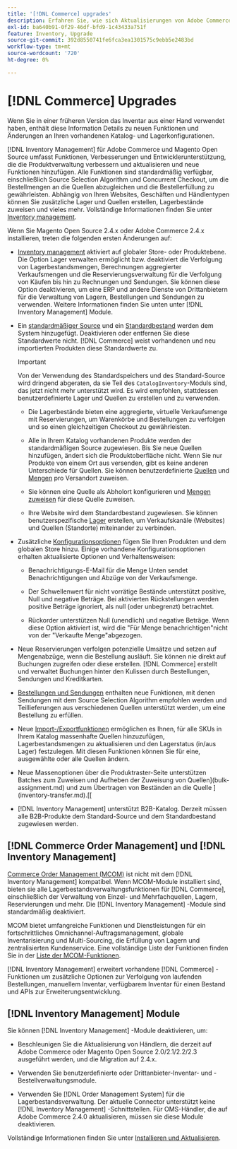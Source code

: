 ```yaml
---
title: '[!DNL Commerce] upgrades'
description: Erfahren Sie, wie sich Aktualisierungen von Adobe Commerce und Magento Open Source auf Katalog- und [!DNL Inventory Management] Konfigurationen auswirken.
exl-id: ba640b91-0f29-46df-bfd9-1c43433a751f
feature: Inventory, Upgrade
source-git-commit: 392d8550741fe6fca3ea1301575c9ebb5e2483bd
workflow-type: tm+mt
source-wordcount: '720'
ht-degree: 0%

---
```


# [!DNL Commerce] Upgrades

Wenn Sie in einer früheren Version das Inventar aus einer Hand verwendet haben, enthält diese Information Details zu neuen Funktionen und Änderungen an Ihren vorhandenen Katalog- und Lagerkonfigurationen.

[!DNL Inventory Management] für Adobe Commerce und Magento Open Source umfasst Funktionen, Verbesserungen und Entwicklerunterstützung, die die Produktverwaltung verbessern und aktualisieren und neue Funktionen hinzufügen. Alle Funktionen sind standardmäßig verfügbar, einschließlich Source Selection Algorithm und Concurrent Checkout, um die Bestellmengen an die Quellen abzugleichen und die Bestellerfüllung zu gewährleisten. Abhängig von Ihren Websites, Geschäften und Händlentypen können Sie zusätzliche Lager und Quellen erstellen, Lagerbestände zuweisen und vieles mehr. Vollständige Informationen finden Sie unter [Inventory management](introduction.md).

Wenn Sie Magento Open Source 2.4.x oder Adobe Commerce 2.4.x installieren, treten die folgenden ersten Änderungen auf:

- [Inventory management](enable.md) aktiviert auf globaler Store- oder Produktebene. Die Option Lager verwalten ermöglicht bzw. deaktiviert die Verfolgung von Lagerbestandsmengen, Berechnungen aggregierter Verkaufsmengen und die Reservierungsverwaltung für die Verfolgung von Käufen bis hin zu Rechnungen und Sendungen. Sie können diese Option deaktivieren, um eine ERP und andere Dienste von Drittanbietern für die Verwaltung von Lagern, Bestellungen und Sendungen zu verwenden. Weitere Informationen finden Sie unten unter [!DNL Inventory Management] Module.

- Ein [standardmäßiger Source](sources-manage.md) und ein [Standardbestand](stocks-manage.md) werden dem System hinzugefügt. Deaktivieren oder entfernen Sie diese Standardwerte nicht. [!DNL Commerce] weist vorhandenen und neu importierten Produkten diese Standardwerte zu.

  >[!IMPORTANT]
  >
  >Von der Verwendung des Standardspeichers und des Standard-Source wird dringend abgeraten, da sie Teil des `CatalogInventory`-Moduls sind, das jetzt nicht mehr unterstützt wird. Es wird empfohlen, stattdessen benutzerdefinierte Lager und Quellen zu erstellen und zu verwenden.

   - Die Lagerbestände bieten eine aggregierte, virtuelle Verkaufsmenge mit Reservierungen, um Warenkörbe und Bestellungen zu verfolgen und so einen gleichzeitigen Checkout zu gewährleisten.

   - Alle in Ihrem Katalog vorhandenen Produkte werden der standardmäßigen Source zugewiesen. Bis Sie neue Quellen hinzufügen, ändert sich die Produktoberfläche nicht. Wenn Sie nur Produkte von einem Ort aus versenden, gibt es keine anderen Unterschiede für Quellen. Sie können benutzerdefinierte [Quellen](sources-add.md) und [Mengen](quantities-manage.md) pro Versandort zuweisen.

   - Sie können eine Quelle als Abholort konfigurieren und [Mengen zuweisen](quantities-manage.md) für diese Quelle zuweisen.

   - Ihre Website wird dem Standardbestand zugewiesen. Sie können benutzerspezifische [Lager](stocks-add.md) erstellen, um Verkaufskanäle (Websites) und Quellen (Standorte) miteinander zu verbinden.

- Zusätzliche [Konfigurationsoptionen](configuration.md) fügen Sie Ihren Produkten und dem globalen Store hinzu. Einige vorhandene Konfigurationsoptionen erhalten aktualisierte Optionen und Verhaltensweisen:

   - Benachrichtigungs-E-Mail für die Menge Unten sendet Benachrichtigungen und Abzüge von der Verkaufsmenge.

   - Der Schwellenwert für nicht vorrätige Bestände unterstützt positive, Null und negative Beträge. Bei aktivierten Rückstellungen werden positive Beträge ignoriert, als null (oder unbegrenzt) betrachtet.

   - Rückorder unterstützen Null (unendlich) und negative Beträge. Wenn diese Option aktiviert ist, wird die &quot;Für Menge benachrichtigen&quot;nicht von der &quot;Verkaufte Menge&quot;abgezogen.

- Neue Reservierungen verfolgen potenzielle Umsätze und setzen auf Mengenabzüge, wenn die Bestellung ausläuft. Sie können nie direkt auf Buchungen zugreifen oder diese erstellen. [!DNL Commerce] erstellt und verwaltet Buchungen hinter den Kulissen durch Bestellungen, Sendungen und Kreditkarten.

- [Bestellungen und Sendungen](shipments.md) enthalten neue Funktionen, mit denen Sendungen mit dem Source Selection Algorithm empfohlen werden und Teillieferungen aus verschiedenen Quellen unterstützt werden, um eine Bestellung zu erfüllen.

- Neue [Import-/Exportfunktionen](inventory-import-export.md) ermöglichen es Ihnen, für alle SKUs in Ihrem Katalog massenhafte Quellen hinzuzufügen, Lagerbestandsmengen zu aktualisieren und den Lagerstatus (in/aus Lager) festzulegen. Mit diesen Funktionen können Sie für eine, ausgewählte oder alle Quellen ändern.

- Neue Massenoptionen über die Produktraster-Seite unterstützen Batches zum Zuweisen und Aufheben der Zuweisung von Quellen](bulk-assignment.md) und zum Übertragen von Beständen an die Quelle ](inventory-transfer.md).[[

- [!DNL Inventory Management] unterstützt B2B-Katalog. Derzeit müssen alle B2B-Produkte dem Standard-Source und dem Standardbestand zugewiesen werden.

## [!DNL Commerce Order Management] und [!DNL Inventory Management]

[Commerce Order Management (MCOM)][1] ist nicht mit dem [!DNL Inventory Management] kompatibel. Wenn MCOM-Module installiert sind, bieten sie alle Lagerbestandsverwaltungsfunktionen für [!DNL Commerce], einschließlich der Verwaltung von Einzel- und Mehrfachquellen, Lagern, Reservierungen und mehr. Die [!DNL Inventory Management] -Module sind standardmäßig deaktiviert.

MCOM bietet umfangreiche Funktionen und Dienstleistungen für ein fortschrittliches Omnichannel-Auftragsmanagement, globale Inventarisierung und Multi-Sourcing, die Erfüllung von Lagern und zentralisierten Kundenservice. Eine vollständige Liste der Funktionen finden Sie in der [Liste der MCOM-Funktionen][2].

[!DNL Inventory Management] erweitert vorhandene [!DNL Commerce] -Funktionen um zusätzliche Optionen zur Verfolgung von laufenden Bestellungen, manuellem Inventar, verfügbarem Inventar für einen Bestand und APIs zur Erweiterungsentwicklung.

## [!DNL Inventory Management] Module

Sie können [!DNL Inventory Management] -Module deaktivieren, um:

- Beschleunigen Sie die Aktualisierung von Händlern, die derzeit auf Adobe Commerce oder Magento Open Source 2.0/2.1/2.2/2.3 ausgeführt werden, und die Migration auf 2.4.x.

- Verwenden Sie benutzerdefinierte oder Drittanbieter-Inventar- und -Bestellverwaltungsmodule.

- Verwenden Sie [!DNL Order Management System] für die Lagerbestandsverwaltung. Der aktuelle Connector unterstützt keine [!DNL Inventory Management] -Schnittstellen. Für OMS-Händler, die auf Adobe Commerce 2.4.0 aktualisieren, müssen sie diese Module deaktivieren.

Vollständige Informationen finden Sie unter [Installieren und Aktualisieren](install-update.md).

[1]: https://commerce-docs.github.io/oms-documentation-archive/
[2]: https://commerce-docs.github.io/oms-documentation-archive/getting-started/feature-list/
